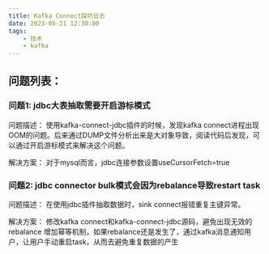 ```yaml
---
title: Kafka Connect踩坑日志
date: 2023-05-21 12:30:00
tags: 
    - 技术
    - kafka
---
```



## 问题列表：

### 问题1: jdbc大表抽取需要开启游标模式

问题描述：
    使用kafka-connect-jdbc插件的时候，发现kafka connect进程出现OOM的问题。后来通过DUMP文件分析出来是大对象导致，阅读代码后发现，可以通过开启游标模式来解决这个问题。

解决方案：
    对于mysql而言，jdbc连接参数设置useCursorFetch=true

### 问题2: jdbc connector bulk模式会因为rebalance导致restart task

问题描述：
    在使用jdbc插件抽取数据时，sink connect报错重复主键异常。

解决方案：
    修改kafka connect和kafka-connect-jdbc源码，避免出现无效的rebalance
    增加幂等机制，如果rebalance还是发生了，通过kafka消息通知用户，让用户手动重启task，从而去避免重复数据的产生